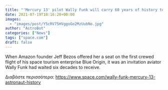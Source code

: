 ```yaml
---
title: "'Mercury 13' pilot Wally Funk will carry 60 years of history to space on Blue Origin flight"
date: 2021-07-19T18:16:20+00:00
images:
  - "images/post/Y5cRV75HVggoGo2MzUubNo.jpg"
author: "AstroBot"
categories: ["News"]
tags: ["space.com"]
draft: false
---
```


When Amazon founder Jeff Bezos offered her a seat on the first crewed flight of his space tourism enterprise Blue Origin, it was an invitation aviator Wally Funk had waited six decades to receive. 

Διαβάστε περισσότερα: https://www.space.com/wally-funk-mercury-13-astronaut-history
